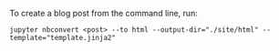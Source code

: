 To create a blog post from the command line, run:

```
jupyter nbconvert <post> --to html --output-dir="./site/html" --template="template.jinja2"
```